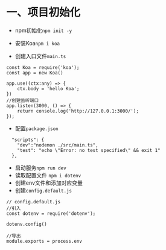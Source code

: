 # 一、项目初始化
- npm初始化`npm init -y`
  
- 安装Koa`npm i koa`

- 创建入口文件`main.ts`
```
const Koa = require('koa');
const app = new Koa()

app.use((ctx:any) => {
    ctx.body = 'hello Koa';
})
//创建监听端口
app.listen(3000, () => {
    return console.log('http://127.0.0.1:3000/');
}); 
```
- 配置`package.json`
```
  "scripts": {
    "dev":"nodemon ./src/main.ts",
    "test": "echo \"Error: no test specified\" && exit 1"
  },
```
- 启动服务`npm run dev`
- 读取配置文件 `npm i dotenv`
- 创建env文件和添加对应变量
- 创建`config.default.js`
```
// config.default.js
//引入
const dotenv = require('dotenv');

dotenv.config()

//导出
module.exports = process.env
```